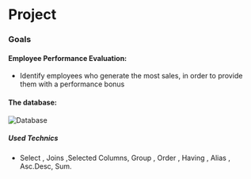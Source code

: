# Project
### Goals
#### Employee Performance Evaluation:
- Identify employees who generate the most sales, in order to provide them with a performance bonus
#### The database:
![Database](https://github.com/user-attachments/assets/7a4cd684-b4df-4fdb-a570-d14fca176954)
##### Used Technics 
- Select , Joins ,Selected Columns, Group , Order , Having , Alias , Asc.Desc, Sum.
